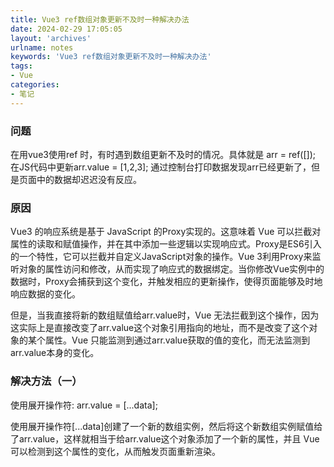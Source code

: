```yaml
---
title: Vue3 ref数组对象更新不及时一种解决办法
date: 2024-02-29 17:05:05
layout: 'archives'
urlname: notes
keywords: 'Vue3 ref数组对象更新不及时一种解决办法'
tags: 
- Vue
categories: 
- 笔记
---
```


### 问题
在用vue3使用ref 时，有时遇到数组更新不及时的情况。具体就是 arr = ref([]); 在JS代码中更新arr.value = [1,2,3]; 通过控制台打印数据发现arr已经更新了，但是页面中的数据却迟迟没有反应。

### 原因
Vue3 的响应系统是基于 JavaScript 的Proxy实现的。这意味着 Vue 可以拦截对属性的读取和赋值操作，并在其中添加一些逻辑以实现响应式。Proxy是ES6引入的一个特性，它可以拦截并自定义JavaScript对象的操作。Vue 3利用Proxy来监听对象的属性访问和修改，从而实现了响应式的数据绑定。当你修改Vue实例中的数据时，Proxy会捕获到这个变化，并触发相应的更新操作，使得页面能够及时地响应数据的变化。

但是，当我直接将新的数组赋值给arr.value时，Vue 无法拦截到这个操作，因为这实际上是直接改变了arr.value这个对象引用指向的地址，而不是改变了这个对象的某个属性。Vue 只能监测到通过arr.value获取的值的变化，而无法监测到arr.value本身的变化。

### 解决方法（一）
使用展开操作符: arr.value = [...data];

使用展开操作符[...data]创建了一个新的数组实例，然后将这个新数组实例赋值给了arr.value，这样就相当于给arr.value这个对象添加了一个新的属性，并且 Vue 可以检测到这个属性的变化，从而触发页面重新渲染。
